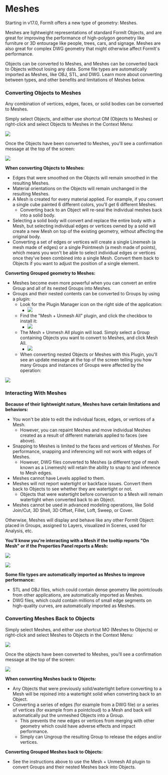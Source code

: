 # Meshes

Starting in v17.0, FormIt offers a new type of geometry: Meshes. 

Meshes are lightweight representations of standard FormIt Objects, and are great for improving the performance of high-polygon geometry like furniture or 3D entourage like people, trees, cars, and signage. Meshes are also great for complex DWG geometry that might otherwise affect FormIt's performance. 

Objects can be converted to Meshes, and Meshes can be converted back to Objects without losing any data. Some file types are automatically imported as Meshes, like OBJ, STL, and DWG. Learn more about converting between types, and other benefits and limitations of Meshes below.

### Converting Objects to Meshes

Any combination of vertices, edges, faces, or solid bodies can be converted to Meshes.

Simply select Objects, and either use shortcut OM \(Objects to Meshes\) or right-click and select Objects to Meshes in the Context Menu:

![](../.gitbook/assets/context-menu_object-to-mesh.PNG)

Once the Objects have been converted to Meshes, you'll see a confirmation message at the top of the screen:

![](../.gitbook/assets/success_object-to-mesh.PNG)

**When converting Objects to Meshes:**

* Edges that were smoothed on the Objects will remain smoothed in the resulting Meshes.
* Material orientations on the Objects will remain unchanged in the resulting Meshes.
* A Mesh is created for every material applied. For example, if you convert a single cube painted 6 different colors, you'll get 6 different Meshes.
  * Converting back to an Object will re-seal the individual meshes back into a solid body.
* Selecting a solid body will convert and replace the entire body with a Mesh, but selecting individual edges or vertices owned by a solid will create a new Mesh on top of the existing geometry, without affecting the original body.
* Converting a set of edges or vertices will create a single Linemesh \(a mesh made of edges\) or a single Pointmesh \(a mesh made of points\), which means you won't be able to select individual edges or vertices once they've been combined into a single Mesh. Convert them back to Objects if you want to adjust the position of a single element.

**Converting Grouped geometry to Meshes:**

* Meshes become even more powerful when you can convert an entire Group and all of its nested Groups into Meshes.
* Groups and their nested contents can be converted to Groups by using a plugin:
  * Look for the Plugin Manager icon on the right side of the application:
    * ![](../.gitbook/assets/plugin-manager_icon.PNG) 
  * Find the "Mesh + Unmesh All" plugin, and click the checkbox to install it:
    * ![](../.gitbook/assets/plugin-manager_mesh-unmesh-all.PNG) 
  * The Mesh + Unmesh All plugin will load. Simply select a Group containing Objects you want to convert to Meshes, and click Mesh All.
    * ![](../.gitbook/assets/mesh-unmesh-all-plugin.PNG) 
  * When converting nested Objects or Meshes with this Plugin, you'll see an update message at the top of the screen telling you how many Groups and instances of Groups were affected by the operation:

![](../.gitbook/assets/success_mesh-all.PNG)

### Interacting With Meshes

**Because of their lightweight nature, Meshes have certain limitations and behaviors:**

* You won't be able to edit the individual faces, edges, or vertices of a Mesh.
  * However, you can repaint Meshes and move individual Meshes created as a result of different materials applied to faces \(see above\).
* Snapping to Meshes is limited to the faces and vertices of Meshes. For performance, snapping and inferencing will not work with edges of Meshes.
  * However, DWG files converted to Meshes \(a different type of mesh known as a Linemesh\) will retain the ability to snap to and inference to Mesh edges.
* Meshes cannot have Levels applied to them.
* Meshes will not report watertight or backface issues. Convert them back to Objects to see whether they are watertight or not. 
  * Objects that were watertight before conversion to a Mesh will remain watertight when converted back to an Object.
* Meshes cannot be used in advanced modeling operations, like Solid Join/Cut, 3D Shell, 3D Offset, Fillet, Loft, Sweep, or Cover.

Otherwise, Meshes will display and behave like any other FormIt Object: placed in Groups, assigned to Layers, visualized in Scenes, used for Analysis, etc.

**You'll know you're interacting with a Mesh if the tooltip reports "On Mesh" or if the Properties Panel reports a Mesh:**

![](../.gitbook/assets/snap_on-mesh.PNG)

![](../.gitbook/assets/properties-panel_mesh.PNG)

**Some file types are automatically imported as Meshes to improve performance:**

* STL and OBJ files, which could contain dense geometry like pointclouds from other applications, are automatically imported as Meshes.
* DWG files, which could contain millions of small edge segments on high-quality curves, are automatically imported as Meshes.

### Converting Meshes Back to Objects

Simply select Meshes, and either use shortcut MO \(Meshes to Objects\) or right-click and select Meshes to Objects in the Context Menu:

![](../.gitbook/assets/context-menu_mesh-to-object.PNG)

Once the objects have been converted to Meshes, you'll see a confirmation message at the top of the screen:

![](../.gitbook/assets/success_mesh-to-object.PNG)

**When converting Meshes back to Objects:**

* Any Objects that were previously solid/watertight before converting to a Mesh will be rejoined into a watertight solid when converting back to an Object.
* Converting a series of edges \(for example from a DWG file\) or a series of vertices \(for example from a pointcloud\) to a Mesh and back will automatically put the unmeshed Objects into a Group.
  * This prevents the new edges or vertices from merging with other geometry which could have adverse effects and impact performance.
  * Simply can Ungroup the resulting Group to release the edges and/or vertices.

**Converting Grouped Meshes back to Objects:**

* See the instructions above to use the Mesh + Unmesh All plugin to convert Groups and their nested Meshes back into Objects.

